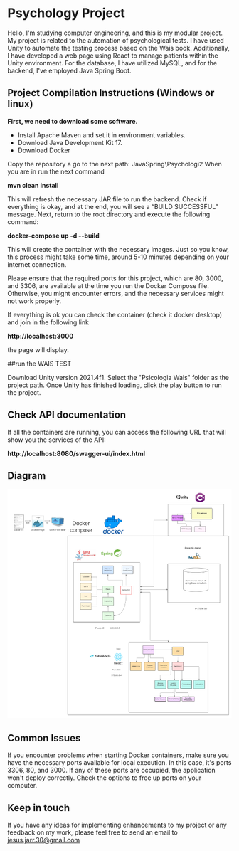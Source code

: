 # Psychology Project

Hello, I'm studying computer engineering, and this is my modular project. My project is related to the automation of psychological tests. I have used Unity to automate the testing process based on the Wais book. Additionally, I have developed a web page using React to manage patients within the Unity environment. For the database, I have utilized MySQL, and for the backend, I've employed Java Spring Boot.

## Project Compilation Instructions (Windows or linux)

 **First, we need to download some software.**
 
   - Install Apache Maven and set it in environment variables.
   - Download Java Development Kit 17.
   - Download Docker
   
Copy the repository a go to the next path: JavaSpring\Psychologi2 When you are in run  the next command

**mvn clean install**

This will refresh the necessary JAR file to run the backend. Check if everything is okay, and at the end, you will see a “BUILD SUCCESSFUL” message.
Next, return to the root directory and execute the following command:

**docker-compose up -d --build**

This will create the container with the necessary images. Just so you know, this process might take some time, around 5-10 minutes depending on your internet connection.

Please ensure that the required ports for this project, which are 80, 3000, and 3306, are available at the time you run the Docker Compose file. Otherwise, you might encounter errors, and the necessary services might not work properly.

If everything is ok you can check the container (check it docker desktop) and join in the following link

**http://localhost:3000**

the page will display.

##run the WAIS TEST

Download Unity version 2021.4f1. Select the "Psicologia Wais" folder as the project path. Once Unity has finished loading, click the play button to run the project.

## Check API documentation

If all the containers are running, you can access the following URL that will show you the services of the API:

**http://localhost:8080/swagger-ui/index.html**

## Diagram

![Alt Text](Documentation/diagram.png)


## Common Issues

If you encounter problems when starting Docker containers, make sure you have the necessary ports available for local execution. In this case, it's ports 3306, 80, and 3000. If any of these ports are occupied, the application won't deploy correctly.
Check the options to free up ports on your computer.


## Keep in touch

If you have any ideas for implementing enhancements to my project or any feedback on my work, please feel free to send an email to jesus.jarr.30@gmail.com


